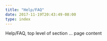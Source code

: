 ```yaml
---
title: "Help/FAQ"
date: 2017-11-19T20:43:49-08:00
type: index
---
```


Help/FAQ, top level of section ... page content
